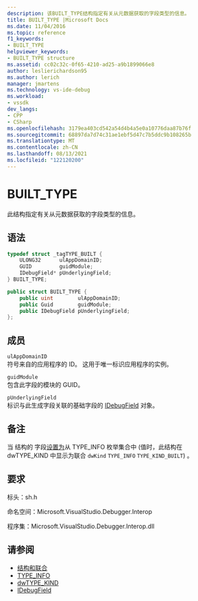 ```yaml
---
description: 该BUILT_TYPE结构指定有关从元数据获取的字段类型的信息。
title: BUILT_TYPE |Microsoft Docs
ms.date: 11/04/2016
ms.topic: reference
f1_keywords:
- BUILT_TYPE
helpviewer_keywords:
- BUILT_TYPE structure
ms.assetid: cc02c32c-0f65-4210-ad25-a9b1899066e8
author: leslierichardson95
ms.author: lerich
manager: jmartens
ms.technology: vs-ide-debug
ms.workload:
- vssdk
dev_langs:
- CPP
- CSharp
ms.openlocfilehash: 3179ea403cd542a54d4b4a5e0a10776daa87b76f
ms.sourcegitcommit: 68897da7d74c31ae1ebf5d47c7b5ddc9b108265b
ms.translationtype: MT
ms.contentlocale: zh-CN
ms.lasthandoff: 08/13/2021
ms.locfileid: "122120200"
---
```

# <a name="built_type"></a>BUILT_TYPE
此结构指定有关从元数据获取的字段类型的信息。

## <a name="syntax"></a>语法

```cpp
typedef struct _tagTYPE_BUILT {
    ULONG32      ulAppDomainID;
    GUID         guidModule;
    IDebugField* pUnderlyingField;
} BUILT_TYPE;
```

```csharp
public struct BUILT_TYPE {
    public uint        ulAppDomainID;
    public Guid        guidModule;
    public IDebugField pUnderlyingField;
};
```

## <a name="members"></a>成员
`ulAppDomainID`\
符号来自的应用程序的 ID。 这用于唯一标识应用程序的实例。

`guidModule`\
包含此字段的模块的 GUID。

`pUnderlyingField`\
标识与此生成字段关联的基础字段的 [IDebugField](../../../extensibility/debugger/reference/idebugfield.md) 对象。

## <a name="remarks"></a>备注
当 结构的 字段[设置为](../../../extensibility/debugger/reference/type-info.md)从 TYPE_INFO 枚举集合中 (值时，此结构在 dwTYPE_KIND 中显示为联合 `dwKind` `TYPE_INFO` `TYPE_KIND_BUILT`) 。 [](../../../extensibility/debugger/reference/dwtype-kind.md)

## <a name="requirements"></a>要求
标头：sh.h

命名空间：Microsoft.VisualStudio.Debugger.Interop

程序集：Microsoft.VisualStudio.Debugger.Interop.dll

## <a name="see-also"></a>请参阅
- [结构和联合](../../../extensibility/debugger/reference/structures-and-unions.md)
- [TYPE_INFO](../../../extensibility/debugger/reference/type-info.md)
- [dwTYPE_KIND](../../../extensibility/debugger/reference/dwtype-kind.md)
- [IDebugField](../../../extensibility/debugger/reference/idebugfield.md)
